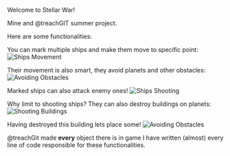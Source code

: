 Welcome to Stellar War!

Mine and @treachGIT summer project.

Here are some functionalities:

You can mark multiple ships and make them move to specific point:
![Ships Movement](game_gifs/multiple-moving.gif)

Their movement is also smart, they avoid planets and other obstacles:
![Avoiding Obstacles](game_gifs/avoiding-objects.gif)

Marked ships can also attack enemy ones!
![Ships Shooting](game_gifs/shooting-ships1.gif)

Why limit to shooting ships? They can also destroy buildings on planets:
![Shooting Buildings](game_gifs/shooting-buildings.gif)

Having destroyed this building lets place some!
![Avoiding Obstacles](game_gifs/avoiding-objects.gif)


@treachGit made **every** object there is in game
I have written (almost) every line of code responsible for these functionalities.
